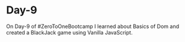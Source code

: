 # Day-9
On Day-9 of #ZeroToOneBootcamp I learned about Basics of Dom and created a BlackJack game using Vanilla JavaScript.
